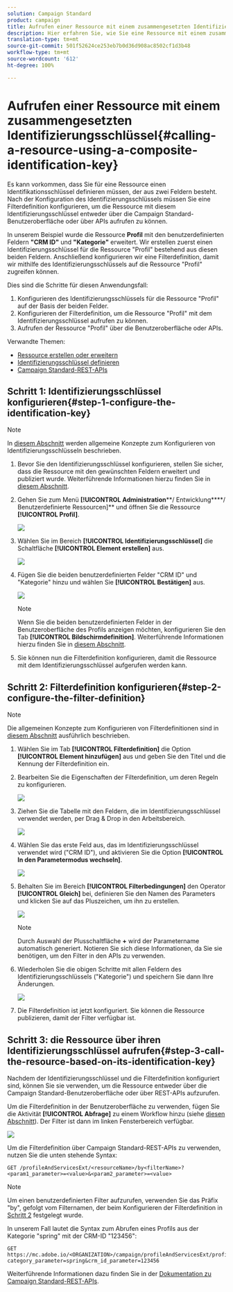 ```yaml
---
solution: Campaign Standard
product: campaign
title: Aufrufen einer Ressource mit einem zusammengesetzten Identifizierungsschlüssel
description: Hier erfahren Sie, wie Sie eine Ressource mit einem zusammengesetzten Identifizierungsschlüssel aufrufen.
translation-type: tm+mt
source-git-commit: 501f52624ce253eb7b0d36d908ac8502cf1d3b48
workflow-type: tm+mt
source-wordcount: '612'
ht-degree: 100%

---
```



# Aufrufen einer Ressource mit einem zusammengesetzten Identifizierungsschlüssel{#calling-a-resource-using-a-composite-identification-key}

Es kann vorkommen, dass Sie für eine Ressource einen Identifikationsschlüssel definieren müssen, der aus zwei Feldern besteht. Nach der Konfiguration des Identifizierungsschlüssels müssen Sie eine Filterdefinition konfigurieren, um die Ressource mit diesem Identifizierungsschlüssel entweder über die Campaign Standard-Benutzeroberfläche oder über APIs aufrufen zu können.

In unserem Beispiel wurde die Ressource **Profil** mit den benutzerdefinierten Feldern **&quot;CRM ID&quot;** und **&quot;Kategorie&quot;** erweitert. Wir erstellen zuerst einen Identifizierungsschlüssel für die Ressource &quot;Profil&quot; bestehend aus diesen beiden Feldern. Anschließend konfigurieren wir eine Filterdefinition, damit wir mithilfe des Identifizierungsschlüssels auf die Ressource &quot;Profil&quot; zugreifen können.

Dies sind die Schritte für diesen Anwendungsfall:

1. Konfigurieren des Identifizierungsschlüssels für die Ressource &quot;Profil&quot; auf der Basis der beiden Felder.
1. Konfigurieren der Filterdefinition, um die Ressource &quot;Profil&quot; mit dem Identifizierungsschlüssel aufrufen zu können.
1. Aufrufen der Ressource &quot;Profil&quot; über die Benutzeroberfläche oder APIs.

Verwandte Themen:

* [Ressource erstellen oder erweitern](../../developing/using/creating-or-extending-the-resource.md)
* [Identifizierungsschlüssel definieren ](../../developing/using/configuring-the-resource-s-data-structure.md#defining-identification-keys)
* [Campaign Standard-REST-APIs](../../api/using/get-started-apis.md)

## Schritt 1: Identifizierungsschlüssel konfigurieren{#step-1-configure-the-identification-key}

>[!NOTE]
> In [diesem Abschnitt](../../developing/using/configuring-the-resource-s-data-structure.md#defining-identification-keys) werden allgemeine Konzepte zum Konfigurieren von Identifizierungsschlüsseln beschrieben.

1. Bevor Sie den Identifizierungsschlüssel konfigurieren, stellen Sie sicher, dass die Ressource mit den gewünschten Feldern erweitert und publiziert wurde. Weiterführende Informationen hierzu finden Sie in [diesem Abschnitt](../../developing/using/creating-or-extending-the-resource.md).

1. Gehen Sie zum Menü **[!UICONTROL Administration****/ Entwicklung****/ Benutzerdefinierte Ressourcen]** und öffnen Sie die Ressource **[!UICONTROL Profil]**.

   ![](assets/uc_idkey1.png)

1. Wählen Sie im Bereich **[!UICONTROL Identifizierungsschlüssel]** die Schaltfläche **[!UICONTROL Element erstellen]** aus.

   ![](assets/uc_idkey2.png)

1. Fügen Sie die beiden benutzerdefinierten Felder &quot;CRM ID&quot; und &quot;Kategorie&quot; hinzu und wählen Sie **[!UICONTROL Bestätigen]** aus.

   ![](assets/uc_idkey3.png)

   >[!NOTE]
   > Wenn Sie die beiden benutzerdefinierten Felder in der Benutzeroberfläche des Profils anzeigen möchten, konfigurieren Sie den Tab **[!UICONTROL Bildschirmdefinition]**. Weiterführende Informationen hierzu finden Sie in [diesem Abschnitt](../../developing/using/configuring-the-screen-definition.md).

1. Sie können nun die Filterdefinition konfigurieren, damit die Ressource mit dem Identifizierungsschlüssel aufgerufen werden kann.

## Schritt 2: Filterdefinition konfigurieren{#step-2-configure-the-filter-definition}

>[!NOTE]
> Die allgemeinen Konzepte zum Konfigurieren von Filterdefinitionen sind in [diesem Abschnitt](../../developing/using/configuring-filter-definition.md) ausführlich beschrieben.

1. Wählen Sie im Tab **[!UICONTROL Filterdefinition]** die Option **[!UICONTROL Element hinzufügen]** aus und geben Sie den Titel und die Kennung der Filterdefinition ein.

1. Bearbeiten Sie die Eigenschaften der Filterdefinition, um deren Regeln zu konfigurieren.

   ![](assets/uc_idkey4.png)

1. Ziehen Sie die Tabelle mit den Feldern, die im Identifizierungsschlüssel verwendet werden, per Drag &amp; Drop in den Arbeitsbereich.

   ![](assets/uc_idkey5.png)

1. Wählen Sie das erste Feld aus, das im Identifizierungsschlüssel verwendet wird (&quot;CRM ID&quot;), und aktivieren Sie die Option **[!UICONTROL In den Parametermodus wechseln]**.

   ![](assets/uc_idkey6.png)

1. Behalten Sie im Bereich **[!UICONTROL Filterbedingungen]** den Operator **[!UICONTROL Gleich]** bei, definieren Sie den Namen des Parameters und klicken Sie auf das Pluszeichen, um ihn zu erstellen.

   ![](assets/uc_idkey7.png)

   >[!NOTE]
   > Durch Auswahl der Plusschaltfläche **+** wird der Parametername automatisch generiert. Notieren Sie sich diese Informationen, da Sie sie benötigen, um den Filter in den APIs zu verwenden.

1. Wiederholen Sie die obigen Schritte mit allen Feldern des Identifizierungsschlüssels (&quot;Kategorie&quot;) und speichern Sie dann Ihre Änderungen.

   ![](assets/uc_idkey8.png)

1. Die Filterdefinition ist jetzt konfiguriert. Sie können die Ressource publizieren, damit der Filter verfügbar ist.

## Schritt 3: die Ressource über ihren Identifizierungsschlüssel aufrufen{#step-3-call-the-resource-based-on-its-identification-key}

Nachdem der Identifizierungsschlüssel und die Filterdefinition konfiguriert sind, können Sie sie verwenden, um die Ressource entweder über die Campaign Standard-Benutzeroberfläche oder über REST-APIs aufzurufen.

Um die Filterdefinition in der Benutzeroberfläche zu verwenden, fügen Sie die Aktivität **[!UICONTROL Abfrage]** zu einem Workflow hinzu (siehe [diesen Abschnitt](../../automating/using/query.md)). Der Filter ist dann im linken Fensterbereich verfügbar.

![](assets/uc_idkey9.png)

Um die Filterdefinition über Campaign Standard-REST-APIs zu verwenden, nutzen Sie die unten stehende Syntax:

```
GET /profileAndServicesExt/<resourceName>/by<filterName>?<param1_parameter>=<value>&<param2_parameter>=<value>
```

>[!NOTE]
>Um einen benutzerdefinierten Filter aufzurufen, verwenden Sie das Präfix &quot;by&quot;, gefolgt vom Filternamen, der beim Konfigurieren der Filterdefinition in [Schritt 2](../../developing/using/uc-calling-resource-id-key.md#step-2-configure-the-filter-definition) festgelegt wurde.

In unserem Fall lautet die Syntax zum Abrufen eines Profils aus der Kategorie &quot;spring&quot; mit der CRM-ID &quot;123456&quot;:

```
GET https://mc.adobe.io/<ORGANIZATION>/campaign/profileAndServicesExt/profile/byidentification_key?category_parameter=spring&crm_id_parameter=123456
```

Weiterführende Informationen dazu finden Sie in der [Dokumentation zu Campaign Standard-REST-APIs](../../api/using/filtering.md).